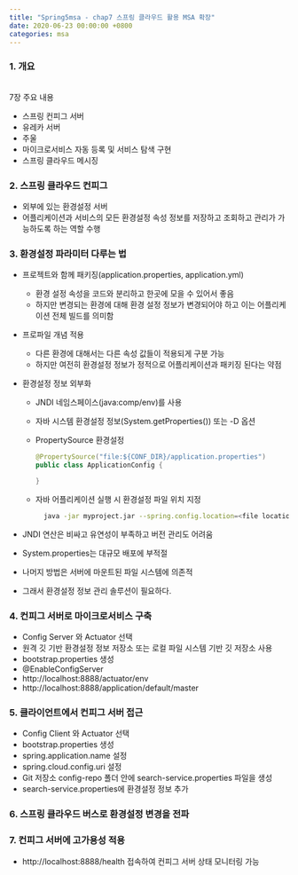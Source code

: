 ```yaml
---
title: "Spring5msa - chap7 스프링 클라우드 활용 MSA 확장"
date: 2020-06-23 00:00:00 +0800
categories: msa
---
```


### 1. 개요

<br> 7장 주요 내용 <br>

- 스프링 컨피그 서버
- 유레카 서버
- 주울 
- 마이크로서비스 자동 등록 및 서비스 탐색 구현
- 스프링 클라우드 메시징

### 2. 스프링 클라우드 컨피그

- 외부에 있는 환경설정 서버
- 어플리케이션과 서비스의 모든 환경설정 속성 정보를 저장하고 조회하고 관리가 가능하도록 하는 역할 수행

### 3. 환경설정 파라미터 다루는 법

- 프로젝트와 함께 패키징(application.properties, application.yml)

  - 환경 설정 속성을 코드와 분리하고 한곳에 모을 수 있어서 좋음 <br>
  - 하지만 변경되는 환경에 대해 환경 설정 정보가 변경되어야 하고 이는 어플리케이션 전체 빌드를 의미함 <br>

- 프로파일 개념 적용

  - 다른 환경에 대해서는 다른 속성 값들이 적용되게 구분 가능
  - 하지만 여전히 환경설정 정보가 정적으로 어플리케이션과 패키징 된다는 약점

- 환경설정 정보 외부화

  - JNDI 네임스페이스(java:comp/env)를 사용
  - 자바 시스템 환경설정 정보(System.getProperties()) 또는 -D 옵션
  - PropertySource 환경설정
  
    ```java  
    @PropertySource("file:${CONF_DIR}/application.properties")
    public class ApplicationConfig {
    
    }
    ```

  - 자바 어플리케이션 실행 시 환경설정 파일 위치 지정
 
    ```sh  
      java -jar myproject.jar --spring.config.location=<file location>
    ```
 
 - JNDI 연산은 비싸고 유연성이 부족하고 버전 관리도 어려움
 - System.properties는 대규모 배포에 부적절
 - 나머지 방법은 서버에 마운트된 파일 시스템에 의존적
 
 - 그래서 환경설정 정보 관리 솔루션이 필요하다.
 
### 4. 컨피그 서버로 마이크로서비스 구축 
 
- Config Server 와 Actuator 선택
- 원격 깃 기반 환경설정 정보 저장소 또는 로컬 파일 시스템 기반 깃 저장소  사용
- bootstrap.properties 생성
- @EnableConfigServer
- http://localhost:8888/actuator/env
- http://localhost:8888/application/default/master
 
### 5. 클라이언트에서 컨피그 서버 접근

- Config Client 와 Actuator 선택
- bootstrap.properties 생성
- spring.application.name 설정
- spring.cloud.config.uri 설정
- Git 저장소 config-repo 폴더 안에 search-service.properties 파일을 생성
- search-service.properties에 환경설정 정보 추가

### 6. 스프링 클라우드 버스로 환경설정 변경을 전파
 

### 7. 컨피그 서버에 고가용성 적용

- http://localhost:8888/health 접속하여 컨피그 서버 상태 모니터링 가능
